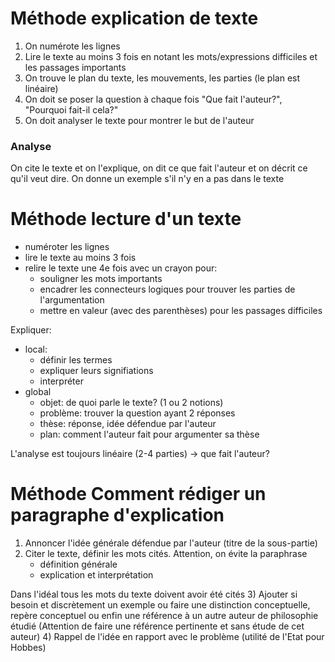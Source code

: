 # Méthode explication de texte
1) On numérote les lignes
2) Lire le texte au moins 3 fois en notant les mots/expressions difficiles et les passages importants
3) On trouve le plan du texte, les mouvements, les parties (le plan est linéaire)
4) On doit se poser la question à chaque fois "Que fait l'auteur?", "Pourquoi fait-il cela?"
5) On doit analyser le texte pour montrer le but de l'auteur

### Analyse
On cite le texte et on l'explique, on dit ce que fait l'auteur et on décrit ce qu'il veut dire. On donne un exemple s'il n'y en a pas dans le texte

# Méthode lecture d'un texte
- numéroter les lignes
- lire le texte au moins 3 fois
- relire le texte une 4e fois avec un crayon pour:
	- souligner les mots importants
	- encadrer les connecteurs logiques pour trouver les parties de l'argumentation
	- mettre en valeur (avec des parenthèses) pour les passages difficiles

Expliquer:
- local:
	- définir les termes
	- expliquer leurs signifiations
	- interpréter
- global
	- objet: de quoi parle le texte? (1 ou 2 notions)
	- problème: trouver la question ayant 2 réponses
	- thèse: réponse, idée défendue par l'auteur
	- plan: comment l'auteur fait pour argumenter sa thèse

L'analyse est toujours linéaire (2-4 parties) -> que fait l'auteur?


# Méthode Comment rédiger un paragraphe d'explication
1) Annoncer l'idée générale défendue par l'auteur (titre de la sous-partie)
2) Citer le texte, définir les mots cités. Attention, on évite la paraphrase
	- définition générale
	- explication et interprétation

Dans l'idéal tous les mots du texte doivent avoir été cités
3) Ajouter si besoin et discrètement un exemple ou faire une distinction conceptuelle, repère conceptuel ou enfin une référence à un autre auteur de philosophie étudié (Attention de faire une référence pertinente et sans étude de cet auteur)
4) Rappel de l'idée en rapport avec le problème (utilité de l'Etat pour Hobbes)